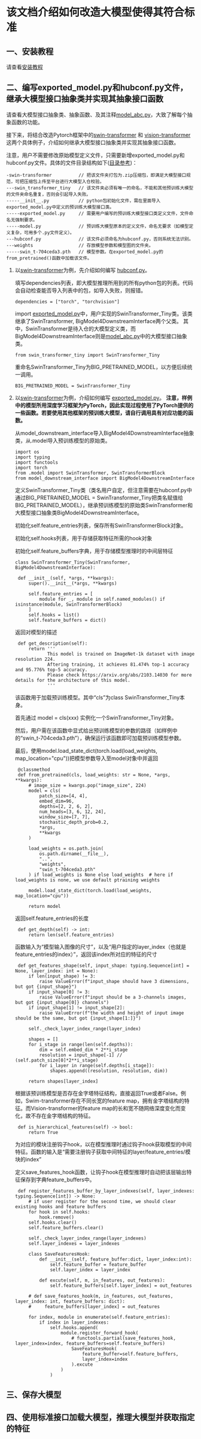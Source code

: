 # 该文档介绍如何改造大模型使得其符合标准

## 一、安装教程

请查看[安装教程](https://github.com/chenyaofo/downstream-platform-interface/blob/main/python/README.md)

## 二、编写exported_model.py和hubconf.py文件，继承大模型接口抽象类并实现其抽象接口函数

请查看大模型接口抽象类、抽象函数、及其注释[model_abc.py](https://github.com/chenyaofo/downstream-platform-interface/blob/main/python/model_downstream_interface/model_abc.py)，大致了解每个抽象函数的功能。

接下来，将结合改造Pytorch框架中的[swin-transformer](https://github.com/chenyaofo/downstream-platform-interface/tree/main/example/swin-transformer) 和 [vision-transformer](https://github.com/chenyaofo/downstream-platform-interface/tree/main/example/vision-transformer) 这两个具体例子，介绍如何继承大模型接口抽象类并实现其抽象接口函数。

注意，用户不需要修改原始模型定义文件，只需要新增exported_model.py和hubconf.py文件。具体的文件目录结构如下([目录参考](https://github.com/chenyaofo/downstream-platform-interface/tree/main/example))：

```
-swin-transformer          // 把该文件夹打包为.zip压缩包，即满足大模型接口规范，可把压缩包上传至平台进行大模型入仓校验。
---swin_transformer_tiny   // 该文件夹必须有唯一的命名，不能和其他预训练大模型的文件夹命名重复，否则会引起导入失败。
-----__init__.py           // python包初始化文件，需在里面导入exported_model.py中定义的预训练大模型接口类。
-----exported_model.py     // 需要用户编写的预训练大模型接口类定义文件，文件命名无强制要求。
-----model.py              // 预训练大模型原本的定义文件，命名无要求（如模型定义复杂，可用多个.py文件定义）。
---hubconf.py              // 该文件必须命名为hubconf.py，否则系统无法识别。
---weights                 // 存放模型参数和模型图的文件夹。
-----swin_t-704ceda3.pth   // 模型参数。在exported_model.py的from_pretrained()函数中加载该文件。
```

1. 以[swin-transformer](https://github.com/chenyaofo/downstream-platform-interface/tree/main/example/swin-transformer)为例，先介绍如何编写
   [hubconf.py](https://github.com/chenyaofo/downstream-platform-interface/blob/main/example/swin-transformer/hubconf.py)。
   
   填写dependencies列表，即大模型推理所用到的所有python包的列表。代码会自动检查能否导入列表中的包，如导入失败，则报错。
   ```
   dependencies = ["torch", "torchvision"]
   ```
   
   import [exported_model.py](https://github.com/chenyaofo/downstream-platform-interface/blob/main/example/swin-transformer/swin_transformer_tiny/exported_model.py)中，用户实现的SwinTransformer_Tiny类。该类继承了SwinTransformer, BigModel4DownstreamInterface两个父类。
   其中，SwinTransformer是待入仓的大模型定义类，而BigModel4DownstreamInterface则是[model_abc.py](https://github.com/chenyaofo/downstream-platform-interface/blob/main/python/model_downstream_interface/model_abc.py)中的大模型接口抽象类。
   ```
   from swin_transformer_tiny import SwinTransformer_Tiny
   ```
   
   重命名SwinTransformer_Tiny为BIG_PRETRAINED_MODEL，以方便后续统一调用。
   ```
   BIG_PRETRAINED_MODEL = SwinTransformer_Tiny
   ```

2. 以[swin-transformer](https://github.com/chenyaofo/downstream-platform-interface/tree/main/example/swin-transformer)为例，介绍如何编写 
   [exported_model.py](https://github.com/chenyaofo/downstream-platform-interface/blob/main/example/swin-transformer/swin_transformer_tiny/exported_model.py)。
   **注意，样例中的模型所用深度学习框架为PyTorch，因此实现过程使用了PyTorch提供的一些函数。若要使用其他框架的预训练大模型，请自行调用具有对应功能的函数。**
   
   从model_downstream_interface导入BigModel4DownstreamInterface抽象类，从.model导入预训练模型的原始类。
   ```
   import os
   import typing
   import functools
   import torch   
   from .model import SwinTransformer, SwinTransformerBlock
   from model_downstream_interface import BigModel4DownstreamInterface
   ```

   定义SwinTransformer_Tiny类（类名用户自定，但注意需要在hubconf.py中通过BIG_PRETRAINED_MODEL = SwinTransformer_Tiny把类名赋值给BIG_PRETRAINED_MODEL），继承预训练模型的原始类SwinTransformer和大模型接口抽象类BigModel4DownstreamInterface。

   初始化self.feature_entries列表，保存所有SwinTransformerBlock对象。
   
   初始化self.hooks列表，用于存储获取特征所需的hook对象
   
   初始化self.feature_buffers字典，用于存储模型推理时的中间层特征
   
   ```
   class SwinTransformer_Tiny(SwinTransformer, BigModel4DownstreamInterface):

    def __init__(self, *args, **kwargs):
        super().__init__(*args, **kwargs)

        self.feature_entries = [
            module for _, module in self.named_modules() if isinstance(module, SwinTransformerBlock)
        ]
        self.hooks = list()
        self.feature_buffers = dict()
   ```

   返回对模型的描述
   ```
    def get_description(self):
        return '''
               This model is trained on ImageNet-1k dataset with image resolution 224.
               Aftering training, it achieves 81.474% top-1 accuracy and 95.776% top-5 accuracy.
               Please check https://arxiv.org/abs/2103.14030 for more details for the architecture of this model.
               '''
   ```

   该函数用于加载预训练模型。其中“cls”为class SwinTransformer_Tiny本身。

   首先通过 model = cls(xxx) 实例化一个SwinTransformer_Tiny对象。

   然后，用户需在该函数中显式给出预训练模型的参数的路径（如样例中的“swin_t-704ceda3.pth”），确保运行该函数即可加载预训练模型参数。

   最后，使用model.load_state_dict(torch.load(load_weights, map_location="cpu"))把模型参数导入至model对象中并返回

   ```
    @classmethod
    def from_pretrained(cls, load_weights: str = None, *args, **kwargs):
        # image_size = kwargs.pop("image_size", 224)
        model = cls(
            patch_size=[4, 4],
            embed_dim=96,
            depths=[2, 2, 6, 2],
            num_heads=[3, 6, 12, 24],
            window_size=[7, 7],
            stochastic_depth_prob=0.2,
            *args,
            **kwargs
        )

        load_weights = os.path.join(
            os.path.dirname(__file__),
            "..",
            "weights",
            "swin_t-704ceda3.pth"
        ) if load_weights is None else load_weights  # here if load_weights is none, we use default ptraining weights

        model.load_state_dict(torch.load(load_weights, map_location="cpu"))

        return model
   ```

   返回self.feature_entries的长度
   ```
    def get_depth(self) -> int:
        return len(self.feature_entries)
   ```

   函数输入为“模型输入图像的尺寸”，以及“用户指定的layer_index（也就是feature_entries的index）”，返回该index所对应的特征的尺寸
   ```
    def get_features_shape(self, input_shape: typing.Sequence[int] = None, layer_index: int = None):
        if len(input_shape) != 3:
            raise ValueError(f"input_shape should have 3 dimensions, but got {input_shape}")
        if input_shape[0] != 3:
            raise ValueError(f"input should be a 3-channels images, but got {input_shape[0]} channels")
        if input_shape[1] != input_shape[2]:
            raise ValueError(f"the width and height of input image should be the same, but got {input_shape[1:]}")

        self._check_layer_index_range(layer_index)

        shapes = []
        for i_stage in range(len(self.depths)):
            dim = self.embed_dim * 2**i_stage
            resolution = input_shape[-1] // (self.patch_size[0]*2**i_stage)
            for i_layer in range(self.depths[i_stage]):
                shapes.append((resolution, resolution, dim))

        return shapes[layer_index]
   ```

   根据该预训练模型是否存在金字塔特征结构，直接返回True或者False。例如，Swim-transformer存在不同长宽的feature map，拥有金字塔结构的特征。而Vision-transformer的feature map的长和宽不随网络深度变化而变化，故不存在金字塔结构的特征。
   
   ```
    def is_hierarchical_features(self) -> bool:
        return True
   ```
   
   为对应的模块注册钩子hook，以在模型推理时通过钩子hook获取模型的中间特征。函数的输入是“需要注册钩子获取中间特征的layer/feature_entries/模块的index”
   
   定义save_features_hook函数，让钩子hook在模型推理时自动把该层输出特征保存到字典feature_buffers中。

   ```
    def register_features_buffer_by_layer_indexes(self, layer_indexes: typing.Sequence[int]) -> None:
        # if user register for the second time, we should clear existing hooks and feature buffers
        for hook in self.hooks:
            hook.remove()
        self.hooks.clear()
        self.feature_buffers.clear()

        self._check_layer_index_range(layer_indexes)
        self.layer_indexes = layer_indexes

        class SaveFeaturesHook:
            def __init__(self, feature_buffer:dict, layer_index:int):
                self.feature_buffer = feature_buffer
                self.layer_index = layer_index

            def excute(self, m, in_features, out_features):
                self.feature_buffers[self.layer_index] = out_features

        # def save_features_hook(m, in_features, out_features, layer_index: int, feature_buffers: dict):
        #     feature_buffers[layer_index] = out_features

        for index, module in enumerate(self.feature_entries):
            if index in layer_indexes:
                self.hooks.append(
                    module.register_forward_hook(
                        # functools.partial(save_features_hook, layer_index=index, feature_buffers=self.feature_buffers)
                        SaveFeaturesHook(
                            feature_buffer=self.feature_buffers,
                            layer_index=index
                        ).excute
                    )
                )
   ```





## 三、保存大模型





## 四、使用标准接口加载大模型，推理大模型并获取指定的特征